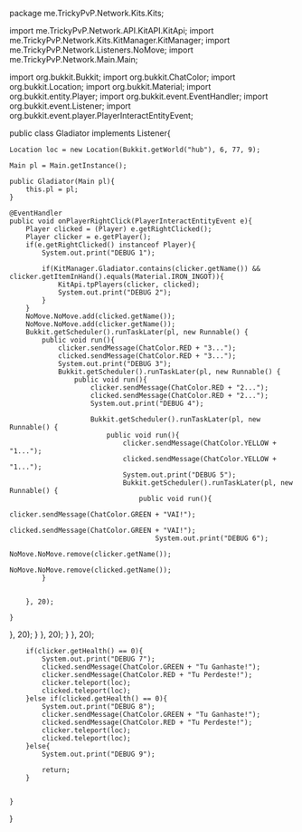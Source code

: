 package me.TrickyPvP.Network.Kits.Kits;

import me.TrickyPvP.Network.API.KitAPI.KitApi;
import me.TrickyPvP.Network.Kits.KitManager.KitManager;
import me.TrickyPvP.Network.Listeners.NoMove;
import me.TrickyPvP.Network.Main.Main;

import org.bukkit.Bukkit;
import org.bukkit.ChatColor;
import org.bukkit.Location;
import org.bukkit.Material;
import org.bukkit.entity.Player;
import org.bukkit.event.EventHandler;
import org.bukkit.event.Listener;
import org.bukkit.event.player.PlayerInteractEntityEvent;

public class Gladiator implements Listener{
	
	Location loc = new Location(Bukkit.getWorld("hub"), 6, 77, 9);
	
	Main pl = Main.getInstance();
	
	public Gladiator(Main pl){
		this.pl = pl;
	}
	
	@EventHandler
	public void onPlayerRightClick(PlayerInteractEntityEvent e){
		Player clicked = (Player) e.getRightClicked();
		Player clicker = e.getPlayer();
		if(e.getRightClicked() instanceof Player){
			System.out.print("DEBUG 1");
			
			if(KitManager.Gladiator.contains(clicker.getName()) && clicker.getItemInHand().equals(Material.IRON_INGOT)){
				KitApi.tpPlayers(clicker, clicked);
				System.out.print("DEBUG 2");
			}
		}
		NoMove.NoMove.add(clicked.getName());
		NoMove.NoMove.add(clicker.getName());
		Bukkit.getScheduler().runTaskLater(pl, new Runnable() {
			public void run(){
				clicker.sendMessage(ChatColor.RED + "3...");
				clicked.sendMessage(ChatColor.RED + "3...");
				System.out.print("DEBUG 3");
				Bukkit.getScheduler().runTaskLater(pl, new Runnable() {
					public void run(){
						clicker.sendMessage(ChatColor.RED + "2...");
						clicked.sendMessage(ChatColor.RED + "2...");
						System.out.print("DEBUG 4");
						
						Bukkit.getScheduler().runTaskLater(pl, new Runnable() {
							public void run(){
								clicker.sendMessage(ChatColor.YELLOW + "1...");
								clicked.sendMessage(ChatColor.YELLOW + "1...");
								System.out.print("DEBUG 5");
								Bukkit.getScheduler().runTaskLater(pl, new Runnable() {
									public void run(){
										clicker.sendMessage(ChatColor.GREEN + "VAI!");
										clicked.sendMessage(ChatColor.GREEN + "VAI!");
										System.out.print("DEBUG 6");
										NoMove.NoMove.remove(clicker.getName());
										NoMove.NoMove.remove(clicked.getName());
			}
			
			
		}, 20);
		
	}

}, 20);
					}
				}, 20);
			}
		}, 20);
		
		if(clicker.getHealth() == 0){
			System.out.print("DEBUG 7");
			clicked.sendMessage(ChatColor.GREEN + "Tu Ganhaste!");
			clicker.sendMessage(ChatColor.RED + "Tu Perdeste!");
			clicker.teleport(loc);
			clicked.teleport(loc);
		}else if(clicked.getHealth() == 0){
			System.out.print("DEBUG 8");
			clicker.sendMessage(ChatColor.GREEN + "Tu Ganhaste!");
			clicked.sendMessage(ChatColor.RED + "Tu Perdeste!");
			clicker.teleport(loc);
			clicked.teleport(loc);
		}else{
			System.out.print("DEBUG 9");
			
			return;
		}
		

	}
	
}
